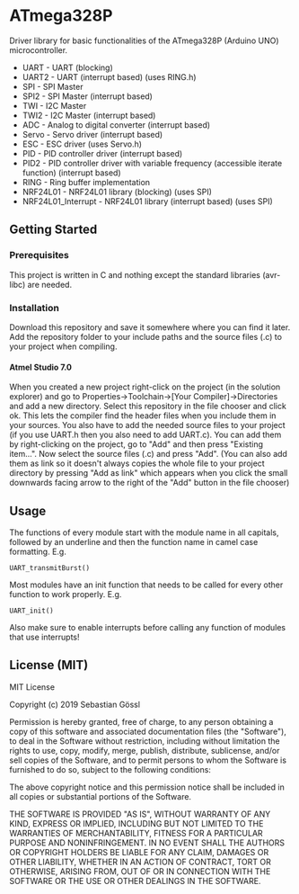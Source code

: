 # ATmega328P

Driver library for basic functionalities of the ATmega328P (Arduino UNO) microcontroller.
 * UART - UART (blocking)
 * UART2 - UART (interrupt based) (uses RING.h)
 * SPI - SPI Master
 * SPI2 - SPI Master (interrupt based)
 * TWI - I2C Master
 * TWI2 - I2C Master (interrupt based)
 * ADC - Analog to digital converter (interrupt based)
 * Servo - Servo driver (interrupt based)
 * ESC - ESC driver (uses Servo.h)
 * PID - PID controller driver (interrupt based)
 * PID2 - PID controller driver with variable frequency (accessible iterate function) (interrupt based)
 * RING - Ring buffer implementation
 * NRF24L01 - NRF24L01 library (blocking) (uses SPI)
 * NRF24L01_Interrupt - NRF24L01 library (interrupt based) (uses SPI)

## Getting Started

### Prerequisites

This project is written in C and nothing except the standard libraries (avr-libc) are needed.

### Installation

Download this repository and save it somewhere where you can find it later.
Add the repository folder to your include paths and the source files (.c) to your project when compiling.

#### Atmel Studio 7.0

When you created a new project right-click on the project (in the solution explorer) and go to Properties->Toolchain->[Your Compiler]->Directories and add a new directory.
Select this repository in the file chooser and click ok. This lets the compiler find the header files when you include them in your sources.
You also have to add the needed source files to your project (if you use UART.h then you also need to add UART.c). You can add them by right-clicking on the project, go to "Add" and then press "Existing item...".
Now select the source files (.c) and press "Add". (You can also add them as link so it doesn't always copies the whole file to your project directory by pressing "Add as link"
which appears when you click the small downwards facing arrow to the right of the "Add" button in the file chooser)

## Usage

The functions of every module start with the module name in all capitals, followed by an underline and then the function name in camel case formatting. E.g.
```
UART_transmitBurst()
```

Most modules have an init function that needs to be called for every other function to work properly. E.g.
```
UART_init()
```

Also make sure to enable interrupts before calling any function of modules that use interrupts!

## License (MIT)

MIT License

Copyright (c) 2019 Sebastian Gössl

Permission is hereby granted, free of charge, to any person obtaining a copy
of this software and associated documentation files (the "Software"), to deal
in the Software without restriction, including without limitation the rights
to use, copy, modify, merge, publish, distribute, sublicense, and/or sell
copies of the Software, and to permit persons to whom the Software is
furnished to do so, subject to the following conditions:

The above copyright notice and this permission notice shall be included in all
copies or substantial portions of the Software.

THE SOFTWARE IS PROVIDED "AS IS", WITHOUT WARRANTY OF ANY KIND, EXPRESS OR
IMPLIED, INCLUDING BUT NOT LIMITED TO THE WARRANTIES OF MERCHANTABILITY,
FITNESS FOR A PARTICULAR PURPOSE AND NONINFRINGEMENT. IN NO EVENT SHALL THE
AUTHORS OR COPYRIGHT HOLDERS BE LIABLE FOR ANY CLAIM, DAMAGES OR OTHER
LIABILITY, WHETHER IN AN ACTION OF CONTRACT, TORT OR OTHERWISE, ARISING FROM,
OUT OF OR IN CONNECTION WITH THE SOFTWARE OR THE USE OR OTHER DEALINGS IN THE
SOFTWARE.
